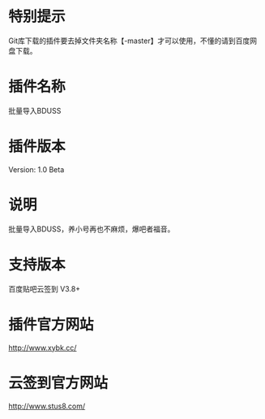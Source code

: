 # 特别提示
Git库下载的插件要去掉文件夹名称【-master】才可以使用，不懂的请到百度网盘下载。
# 插件名称
批量导入BDUSS
# 插件版本
Version: 1.0 Beta
# 说明
批量导入BDUSS，养小号再也不麻烦，爆吧者福音。
# 支持版本
百度贴吧云签到 V3.8+
# 插件官方网站
http://www.xybk.cc/
# 云签到官方网站
http://www.stus8.com/

